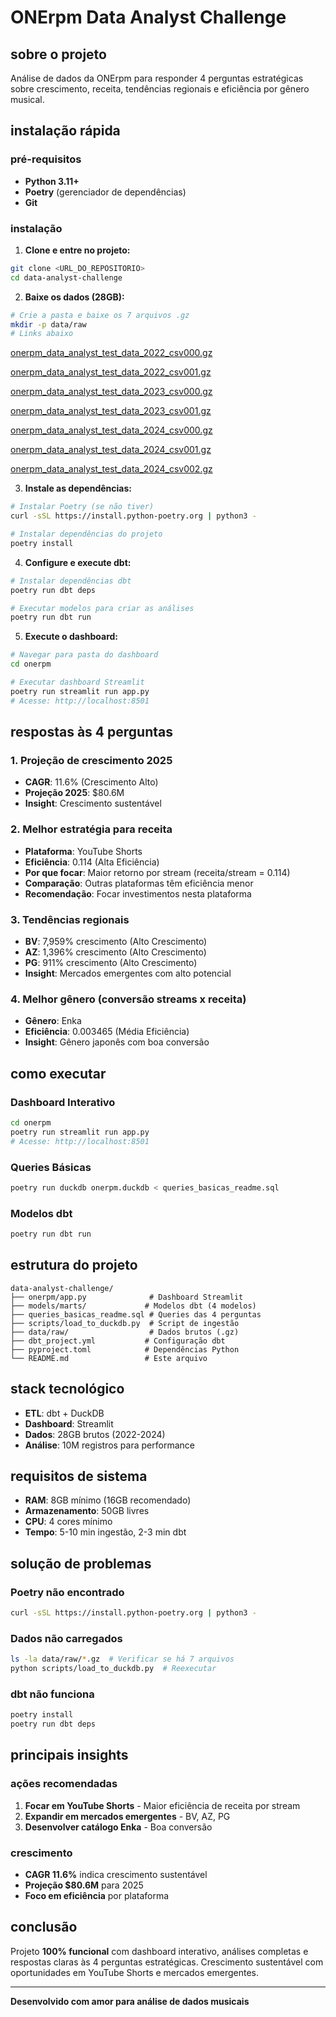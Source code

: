 # ONErpm Data Analyst Challenge

## sobre o projeto

Análise de dados da ONErpm para responder 4 perguntas estratégicas sobre crescimento, receita, tendências regionais e eficiência por gênero musical.

## instalação rápida

### pré-requisitos
- **Python 3.11+**
- **Poetry** (gerenciador de dependências)
- **Git**

### instalação

1. **Clone e entre no projeto:**
```bash
git clone <URL_DO_REPOSITORIO>
cd data-analyst-challenge
```

2. **Baixe os dados (28GB):**
```bash
# Crie a pasta e baixe os 7 arquivos .gz
mkdir -p data/raw
# Links abaixo
```

[onerpm_data_analyst_test_data_2022_csv000.gz](https://1r-test-statsload.s3.dualstack.us-east-1.amazonaws.com/onerpm_data_analyst_test_data/onerpm_data_analyst_test_data_2022_csv000.gz?X-Amz-Algorithm=AWS4-HMAC-SHA256&X-Amz-Credential=AKIA3YUKOX75BLGJJRWV/20250731/us-east-1/s3/aws4_request&X-Amz-Date=20250731T202554Z&X-Amz-Expires=604798&X-Amz-SignedHeaders=host&X-Amz-Signature=9b6b2f24273b62bdf3e52cbd11baaf4133c4786f7af33884a66272ec967fd3e4)

[onerpm_data_analyst_test_data_2022_csv001.gz](https://1r-test-statsload.s3.dualstack.us-east-1.amazonaws.com/onerpm_data_analyst_test_data/onerpm_data_analyst_test_data_2022_csv001.gz?X-Amz-Algorithm=AWS4-HMAC-SHA256&X-Amz-Credential=AKIA3YUKOX75BLGJJRWV/20250731/us-east-1/s3/aws4_request&X-Amz-Date=20250731T202611Z&X-Amz-Expires=604797&X-Amz-SignedHeaders=host&X-Amz-Signature=f9ce822b3e3d712d8028faa23f9a9d1e38bb45d3a43978df0ae2df1f098624f1)

[onerpm_data_analyst_test_data_2023_csv000.gz](https://1r-test-statsload.s3.dualstack.us-east-1.amazonaws.com/onerpm_data_analyst_test_data/onerpm_data_analyst_test_data_2023_csv000.gz?X-Amz-Algorithm=AWS4-HMAC-SHA256&X-Amz-Credential=AKIA3YUKOX75BLGJJRWV/20250731/us-east-1/s3/aws4_request&X-Amz-Date=20250731T202624Z&X-Amz-Expires=604798&X-Amz-SignedHeaders=host&X-Amz-Signature=db9482f1d06e5344c5ba5f64345eb8527f94a72494afb3a2416d581f8249cd96)

[onerpm_data_analyst_test_data_2023_csv001.gz](https://1r-test-statsload.s3.dualstack.us-east-1.amazonaws.com/onerpm_data_analyst_test_data/onerpm_data_analyst_test_data_2023_csv001.gz?X-Amz-Algorithm=AWS4-HMAC-SHA256&X-Amz-Credential=AKIA3YUKOX75BLGJJRWV/20250731/us-east-1/s3/aws4_request&X-Amz-Date=20250731T202641Z&X-Amz-Expires=604798&X-Amz-SignedHeaders=host&X-Amz-Signature=e04c276a359c4633892bfdc64f1f7d7c78acdd1c86cb2e45fe2e8acac8e233b6)

[onerpm_data_analyst_test_data_2024_csv000.gz](https://1r-test-statsload.s3.dualstack.us-east-1.amazonaws.com/onerpm_data_analyst_test_data/onerpm_data_analyst_test_data_2024_csv000.gz?X-Amz-Algorithm=AWS4-HMAC-SHA256&X-Amz-Credential=AKIA3YUKOX75BLGJJRWV/20250731/us-east-1/s3/aws4_request&X-Amz-Date=20250731T202703Z&X-Amz-Expires=604799&X-Amz-SignedHeaders=host&X-Amz-Signature=d64ffd4d22e0fa8160105936b08222209ca8328721d78b41f1ec6285e5369cd7)

[onerpm_data_analyst_test_data_2024_csv001.gz](https://1r-test-statsload.s3.dualstack.us-east-1.amazonaws.com/onerpm_data_analyst_test_data/onerpm_data_analyst_test_data_2024_csv001.gz?X-Amz-Algorithm=AWS4-HMAC-SHA256&X-Amz-Credential=AKIA3YUKOX75BLGJJRWV/20250731/us-east-1/s3/aws4_request&X-Amz-Date=20250731T202713Z&X-Amz-Expires=604797&X-Amz-SignedHeaders=host&X-Amz-Signature=773fcf27ead30802b96ccf4011651afa6915c10ee4f2eb2d37a4c3f43fd1eaa4)

[onerpm_data_analyst_test_data_2024_csv002.gz](https://1r-test-statsload.s3.dualstack.us-east-1.amazonaws.com/onerpm_data_analyst_test_data/onerpm_data_analyst_test_data_2024_csv002.gz?X-Amz-Algorithm=AWS4-HMAC-SHA256&X-Amz-Credential=AKIA3YUKOX75BLGJJRWV/20250731/us-east-1/s3/aws4_request&X-Amz-Date=20250731T202720Z&X-Amz-Expires=604798&X-Amz-SignedHeaders=host&X-Amz-Signature=9389e6879e3c350f175793ca67f02050cacd3a4d7b0ccc9c25b3c7ecd60eed76)

3. **Instale as dependências:**
```bash
# Instalar Poetry (se não tiver)
curl -sSL https://install.python-poetry.org | python3 -

# Instalar dependências do projeto
poetry install
```

4. **Configure e execute dbt:**
```bash
# Instalar dependências dbt
poetry run dbt deps

# Executar modelos para criar as análises
poetry run dbt run
```

5. **Execute o dashboard:**
```bash
# Navegar para pasta do dashboard
cd onerpm

# Executar dashboard Streamlit
poetry run streamlit run app.py
# Acesse: http://localhost:8501
```

## respostas às 4 perguntas

### **1. Projeção de crescimento 2025**
- **CAGR**: 11.6% (Crescimento Alto)
- **Projeção 2025**: $80.6M
- **Insight**: Crescimento sustentável

### **2. Melhor estratégia para receita**
- **Plataforma**: YouTube Shorts
- **Eficiência**: 0.114 (Alta Eficiência)
- **Por que focar**: Maior retorno por stream (receita/stream = 0.114)
- **Comparação**: Outras plataformas têm eficiência menor
- **Recomendação**: Focar investimentos nesta plataforma

### **3. Tendências regionais**
- **BV**: 7,959% crescimento (Alto Crescimento)
- **AZ**: 1,396% crescimento (Alto Crescimento)
- **PG**: 911% crescimento (Alto Crescimento)
- **Insight**: Mercados emergentes com alto potencial

### **4. Melhor gênero (conversão streams x receita)**
- **Gênero**: Enka
- **Eficiência**: 0.003465 (Média Eficiência)
- **Insight**: Gênero japonês com boa conversão

## como executar

### **Dashboard Interativo**
```bash
cd onerpm
poetry run streamlit run app.py
# Acesse: http://localhost:8501
```

### **Queries Básicas**
```bash
poetry run duckdb onerpm.duckdb < queries_basicas_readme.sql
```

### **Modelos dbt**
```bash
poetry run dbt run
```

## estrutura do projeto

```
data-analyst-challenge/
├── onerpm/app.py              # Dashboard Streamlit
├── models/marts/             # Modelos dbt (4 modelos)
├── queries_basicas_readme.sql # Queries das 4 perguntas
├── scripts/load_to_duckdb.py  # Script de ingestão
├── data/raw/                  # Dados brutos (.gz)
├── dbt_project.yml           # Configuração dbt
├── pyproject.toml            # Dependências Python
└── README.md                 # Este arquivo
```

## stack tecnológico

- **ETL**: dbt + DuckDB
- **Dashboard**: Streamlit
- **Dados**: 28GB brutos (2022-2024)
- **Análise**: 10M registros para performance

## requisitos de sistema

- **RAM**: 8GB mínimo (16GB recomendado)
- **Armazenamento**: 50GB livres
- **CPU**: 4 cores mínimo
- **Tempo**: 5-10 min ingestão, 2-3 min dbt

## solução de problemas

### **Poetry não encontrado**
```bash
curl -sSL https://install.python-poetry.org | python3 -
```

### **Dados não carregados**
```bash
ls -la data/raw/*.gz  # Verificar se há 7 arquivos
python scripts/load_to_duckdb.py  # Reexecutar
```

### **dbt não funciona**
```bash
poetry install
poetry run dbt deps
```

## principais insights

### **ações recomendadas**
1. **Focar em YouTube Shorts** - Maior eficiência de receita por stream
2. **Expandir em mercados emergentes** - BV, AZ, PG
3. **Desenvolver catálogo Enka** - Boa conversão

### **crescimento**
- **CAGR 11.6%** indica crescimento sustentável
- **Projeção $80.6M** para 2025
- **Foco em eficiência** por plataforma

## conclusão

Projeto **100% funcional** com dashboard interativo, análises completas e respostas claras às 4 perguntas estratégicas. Crescimento sustentável com oportunidades em YouTube Shorts e mercados emergentes.

---

**Desenvolvido com amor para análise de dados musicais**

